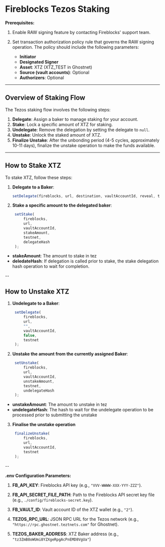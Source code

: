 # Fireblocks Tezos Staking

**Prerequisites:** 

1. Enable RAW signing feature by contacting Fireblocks' support team.

2. Set transaction authorization policy rule that governs the RAW signing operation. The policy should include the following parameters:
    - **Initiator**
    - **Designated Signer**
    - **Asset**: XTZ (XTZ_TEST in Ghostnet)
    - **Source (vault accounts)**: Optional
    - **Authorizers**: Optional

---

## Overview of Staking Flow

The Tezos staking flow involves the following steps:

1. **Delegate**: Assign a baker to manage staking for your account.
2. **Stake**: Lock a specific amount of XTZ for staking.
3. **Undelegate**: Remove the delegation by setting the delegate to `null`.
4. **Unstake**: Unlock the staked amount of XTZ.
5. **Finalize Unstake**: After the unbonding period (4-5 cycles, approximately 10-11 days), finalize the unstake operation to make the funds available.

---

## How to Stake XTZ

To stake XTZ, follow these steps:

1. **Delegate to a Baker**:
   ```typescript
   setDelegate(fireblocks, url, destination, vaultAccountId, reveal, testnet);


2. **Stake a specific amount to the delegated baker**:
   ```typescript
    setStake(
        fireblocks, 
        url, 
        vaultAccountId, 
        stakeAmount, 
        testnet, 
        delegateHash
    );

- **stakeAmount**: The amount to stake in tez 
- **deledateHash**: If delegation is called prior to stake, the stake delegation hash operation to wait for completion.

--

## How to Unstake XTZ

1. **Undelegate to a Baker**:
   ```typescript
    setDelegate(
        fireblocks, 
        url, 
        "", 
        vaultAccountId, 
        false, 
        testnet
    );

2. **Unstake the amount from the currently assigned Baker**:
   ```typescript
    setUnstake(
        fireblocks, 
        url, 
        vaultAccountId, 
        unstakeAmount, 
        testnet, 
        undelegateHash
    );

- **unstakeAmount**: The amount to unstake in tez 
- **undelegateHash**: The hash to wait for the undelegate operation to be processed prior to submitting the unstake

3. **Finalise the unstake operation**
   ```typescript
    finalizeUnstake(
        fireblocks, 
        url, 
        vaultAccountId, 
        testnet
    );

--

**.env Configuration Parameters:**

1. **FB_API_KEY**: Fireblocks API key (e.g., `"VVV-WWWW-XXX-YYY-ZZZ"`).

2. **FB_API_SECRET_FILE_PATH**: Path to the Fireblocks API secret key file (e.g., `./config/fireblocks-secret.key`).

3. **FB_VAULT_ID**: Vault account ID of the XTZ wallet (e.g., `"2"`).

4. **TEZOS_RPC_URL**: JSON RPC URL for the Tezos network (e.g., `"https://rpc.ghostnet.teztnets.com"` for Ghostnet).

5. **TEZOS_BAKER_ADDRESS**: XTZ Baker address (e.g., `"tz3ZmB8oWUmi8YZXgeRpgAcPnEMD8VgUa"`)